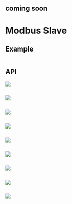 ## coming soon


# Modbus Slave

## Example


```python

```

## API


<img class="blockly_svg" src="https://m5stack.oss-cn-shenzhen.aliyuncs.com/resource/docs/static/assets/img/uiflow/blockly/advanced/modbus_slave/uiflow_block_modbus_slave_rtu_fun_status.svg">

```python

```

<img class="blockly_svg" src="https://m5stack.oss-cn-shenzhen.aliyuncs.com/resource/docs/static/assets/img/uiflow/blockly/advanced/modbus_slave/uiflow_block_modbus_slave_rtu_get_address.svg">

```python

```

<img class="blockly_svg" src="https://m5stack.oss-cn-shenzhen.aliyuncs.com/resource/docs/static/assets/img/uiflow/blockly/advanced/modbus_slave/uiflow_block_modbus_slave_rtu_get_function.svg">

```python

```

<img class="blockly_svg" src="https://m5stack.oss-cn-shenzhen.aliyuncs.com/resource/docs/static/assets/img/uiflow/blockly/advanced/modbus_slave/uiflow_block_modbus_slave_rtu_get_quantity.svg">

```python

```

<img class="blockly_svg" src="https://m5stack.oss-cn-shenzhen.aliyuncs.com/resource/docs/static/assets/img/uiflow/blockly/advanced/modbus_slave/uiflow_block_modbus_slave_rtu_init.svg">

```python

```

<img class="blockly_svg" src="https://m5stack.oss-cn-shenzhen.aliyuncs.com/resource/docs/static/assets/img/uiflow/blockly/advanced/modbus_slave/uiflow_block_modbus_slave_rtu_init_func.svg">

```python

```

<img class="blockly_svg" src="https://m5stack.oss-cn-shenzhen.aliyuncs.com/resource/docs/static/assets/img/uiflow/blockly/advanced/modbus_slave/uiflow_block_modbus_slave_rtu_receive_adu.svg">

```python

```

<img class="blockly_svg" src="https://m5stack.oss-cn-shenzhen.aliyuncs.com/resource/docs/static/assets/img/uiflow/blockly/advanced/modbus_slave/uiflow_block_modbus_slave_rtu_send.svg">

```python

```


<img class="blockly_svg" src="https://m5stack.oss-cn-shenzhen.aliyuncs.com/resource/docs/static/assets/img/uiflow/blockly/advanced/modbus_slave/uiflow_block_modbus_slave_rtu_update_func.svg">

```python

```

